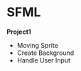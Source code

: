 # SFML
<strong>Project1</strong><br>
- Moving Sprite <br>
- Create Background <br>
- Handle User Input <br>
